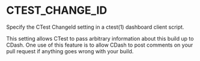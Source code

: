   

# CTEST_CHANGE_ID  
Specify the CTest ChangeId setting
in a ctest(1) dashboard client script.  

This setting allows CTest to pass arbitrary information about this
build up to CDash.  One use of this feature is to allow CDash to
post comments on your pull request if anything goes wrong with your build.  

